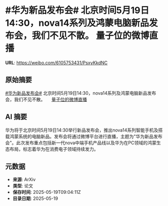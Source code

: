 # #华为新品发布会# 北京时间5月19日14:30，nova14系列及鸿蒙电脑新品发布会，我们不见不散。 量子位的微博直播

**URL**: https://weibo.com/6105753431/PsxyKkdNC

## 原始摘要

<a href="https://m.weibo.cn/search?containerid=231522type%3D1%26t%3D10%26q%3D%23%E5%8D%8E%E4%B8%BA%E6%96%B0%E5%93%81%E5%8F%91%E5%B8%83%E4%BC%9A%23" data-hide=""><span class="surl-text">#华为新品发布会#</span></a> 北京时间5月19日14:30，nova14系列及鸿蒙电脑新品发布会，我们不见不散。  <a href="https://weibo.com/l/wblive/p/show/1022:2321325167319000678628" data-hide=""><span class="url-icon"><img style="width: 1rem;height: 1rem" src="https://h5.sinaimg.cn/upload/2015/09/25/3/timeline_card_small_video_default.png" referrerpolicy="no-referrer"></span><span class="surl-text">量子位的微博直播</span></a> 

## AI 摘要

华为将于北京时间5月19日14:30举行新品发布会，推出nova14系列智能手机及搭载鸿蒙系统的电脑新品。发布会将通过微博平台进行直播，主题为"华为新品发布会"。此次发布重点包括新一代nova中端手机产品线以及华为在PC领域的鸿蒙生态布局，标志着华为在消费电子领域持续发力。

## 元数据

- **来源**: ArXiv
- **类型**: 论文
- **保存时间**: 2025-05-19T09:04:11Z
- **目录日期**: 2025-05-19
